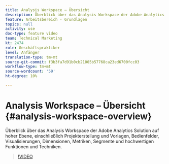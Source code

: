 ```yaml
---
title: Analysis Workspace – Übersicht
description: Überblick über das Analysis Workspace der Adobe Analytics Solution auf hoher Ebene, einschließlich Projekterstellung und Vorlagen, Bedienfelder, Visualisierungen, Dimensionen, Metriken, Segmente und hochwertigen Funktionen und Techniken.
feature: Arbeitsbereich - Grundlagen
topics: null
activity: use
doc-type: feature video
team: Technical Marketing
kt: 2474
role: Geschäftspraktiker
level: Anfänger
translation-type: tm+mt
source-git-commit: f3b3fa7d91b0cb21005b57768ca23ed6700fcc03
workflow-type: tm+mt
source-wordcount: '59'
ht-degree: 10%

---
```



# Analysis Workspace – Übersicht {#analysis-workspace-overview}

Überblick über das Analysis Workspace der Adobe Analytics Solution auf hoher Ebene, einschließlich Projekterstellung und Vorlagen, Bedienfelder, Visualisierungen, Dimensionen, Metriken, Segmente und hochwertigen Funktionen und Techniken.

>[!VIDEO](https://video.tv.adobe.com/v/26266/?quality=12)
